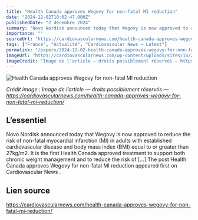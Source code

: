 ```yaml
---
title: "Health Canada approves Wegovy for non-fatal MI reduction"
date: "2024-12-02T10:02:47.000Z"
publishedDate: "2 décembre 2024"
summary: "Novo Nordisk announced today that Wegovy is now approved to reduce the risk of non-fatal myocardial infarction (MI) in adults with established cardiovascular disease and body mass index (BMI) equal to or greater than 27kg/m2. It is the first Health Canada approved treatment to support both chronic weight management and to reduce the risk of [&#8230;] The post Health Canada approves Wegovy for non-fatal MI reduction appeared first on Cardiovascular News ."
importance: ""
sourceUrl: "https://cardiovascularnews.com/health-canada-approves-wegovy-for-non-fatal-mi-reduction/"
tags: ["France", "Actualité", "Cardiovascular News — Latest"]
permalink: "/papers/2024-12-02-health-canada-approves-wegovy-for-non-fatal-mi-reduction"
imageUrl: "https://cardiovascularnews.com/wp-content/uploads/sites/14/2024/12/Novo_Nordisk_Canada_Inc__Health_Canada_approves_Wegovy___semaglu.jpg"
imageCredit: "Image de l’article — droits possiblement réservés — https://cardiovascularnews.com/health-canada-approves-wegovy-for-non-fatal-mi-reduction/"
---
```


![Health Canada approves Wegovy for non-fatal MI reduction](https://cardiovascularnews.com/wp-content/uploads/sites/14/2024/12/Novo_Nordisk_Canada_Inc__Health_Canada_approves_Wegovy___semaglu.jpg)

*Crédit image : Image de l’article — droits possiblement réservés — https://cardiovascularnews.com/health-canada-approves-wegovy-for-non-fatal-mi-reduction/*

## L’essentiel

Novo Nordisk announced today that Wegovy is now approved to reduce the risk of non-fatal myocardial infarction (MI) in adults with established cardiovascular disease and body mass index (BMI) equal to or greater than 27kg/m2. It is the first Health Canada approved treatment to support both chronic weight management and to reduce the risk of [&#8230;] The post Health Canada approves Wegovy for non-fatal MI reduction appeared first on Cardiovascular News .

## Lien source

https://cardiovascularnews.com/health-canada-approves-wegovy-for-non-fatal-mi-reduction/
